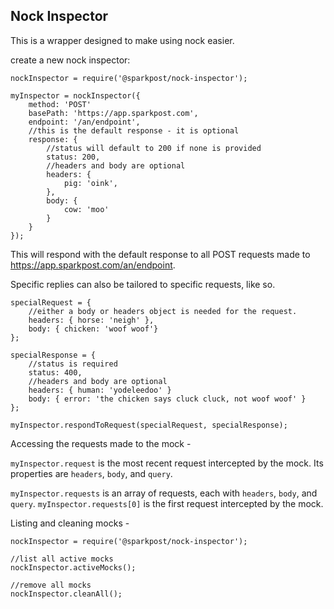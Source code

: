 Nock Inspector
--------------

This is a wrapper designed to make using nock easier.

create a new nock inspector:
```
nockInspector = require('@sparkpost/nock-inspector');

myInspector = nockInspector({
    method: 'POST'
    basePath: 'https://app.sparkpost.com',
    endpoint: '/an/endpoint',
    //this is the default response - it is optional
    response: {
        //status will default to 200 if none is provided
        status: 200,
        //headers and body are optional
        headers: {
            pig: 'oink',
        },
        body: {
            cow: 'moo'
        }
    }
});
```
This will respond with the default response to all POST requests made to https://app.sparkpost.com/an/endpoint.

Specific replies can also be tailored to specific requests, like so.
```
specialRequest = {
    //either a body or headers object is needed for the request.
    headers: { horse: 'neigh' },
    body: { chicken: 'woof woof'}
};

specialResponse = {
    //status is required
    status: 400,
    //headers and body are optional
    headers: { human: 'yodeleedoo' }
    body: { error: 'the chicken says cluck cluck, not woof woof' }
};

myInspector.respondToRequest(specialRequest, specialResponse);

```

Accessing the requests made to the mock -

`myInspector.request` is the most recent request intercepted by the mock. Its properties are `headers`, `body`, and `query`.

`myInspector.requests` is an array of requests, each with `headers`, `body`, and `query`. `myInspector.requests[0]` is the first request intercepted by the mock.

Listing and cleaning mocks -
```
nockInspector = require('@sparkpost/nock-inspector');

//list all active mocks
nockInspector.activeMocks();

//remove all mocks
nockInspector.cleanAll();
```
